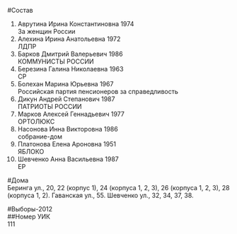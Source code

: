 #Состав  
1. Аврутина Ирина Константиновна 1974  
    За женщин России  
2. Алехина Ирина Анатольевна 1972  
    ЛДПР  
3. Барков Дмитрий Валерьевич 1986  
    КОММУНИСТЫ РОССИИ  
4. Березина Галина Николаевна 1963  
    СР  
5. Болехан Марина Юрьевна 1967  
    Российская партия пенсионеров за справедливость  
6. Дикун Андрей Степанович 1987  
    ПАТРИОТЫ РОССИИ  
7. Марков Алексей Геннадьевич 1977  
    ОРТОЛЮКС  
8. Насонова Инна Викторовна 1986  
    собрание-дом  
9. Платонова Елена Ароновна 1951  
    ЯБЛОКО  
10. Шевченко Анна Васильевна 1987  
    ЕР  
  
#Дома  
Беринга ул.,     20, 22 (корпус 1), 24 (корпуса 1, 2, 3), 26 (корпуса 1, 2, 3), 28 (корпуса 1, 2). Гаванская ул.,   55. Шевченко ул.,     32, 34, 37, 38.  
  
#Выборы-2012  
##Номер УИК  
111  
